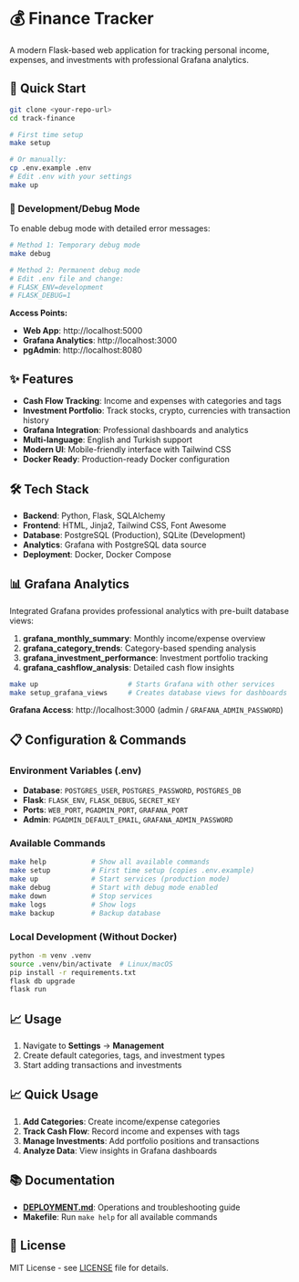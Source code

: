 # 💰 Finance Tracker

A modern Flask-based web application for tracking personal income, expenses, and investments with professional Grafana analytics.

## 🚀 Quick Start

```bash
git clone <your-repo-url>
cd track-finance

# First time setup
make setup

# Or manually:
cp .env.example .env
# Edit .env with your settings
make up
```

### 🔧 Development/Debug Mode

To enable debug mode with detailed error messages:

```bash
# Method 1: Temporary debug mode
make debug

# Method 2: Permanent debug mode
# Edit .env file and change:
# FLASK_ENV=development
# FLASK_DEBUG=1
```

**Access Points:**
- **Web App**: http://localhost:5000
- **Grafana Analytics**: http://localhost:3000  
- **pgAdmin**: http://localhost:8080

## ✨ Features

- **Cash Flow Tracking**: Income and expenses with categories and tags
- **Investment Portfolio**: Track stocks, crypto, currencies with transaction history
- **Grafana Integration**: Professional dashboards and analytics
- **Multi-language**: English and Turkish support
- **Modern UI**: Mobile-friendly interface with Tailwind CSS
- **Docker Ready**: Production-ready Docker configuration

## 🛠️ Tech Stack

- **Backend**: Python, Flask, SQLAlchemy
- **Frontend**: HTML, Jinja2, Tailwind CSS, Font Awesome
- **Database**: PostgreSQL (Production), SQLite (Development)
- **Analytics**: Grafana with PostgreSQL data source
- **Deployment**: Docker, Docker Compose

## 📊 Grafana Analytics

Integrated Grafana provides professional analytics with pre-built database views:

1. **grafana_monthly_summary**: Monthly income/expense overview
2. **grafana_category_trends**: Category-based spending analysis  
3. **grafana_investment_performance**: Investment portfolio tracking
4. **grafana_cashflow_analysis**: Detailed cash flow insights

```bash
make up                      # Starts Grafana with other services
make setup_grafana_views     # Creates database views for dashboards
```

**Grafana Access**: http://localhost:3000 (admin / `GRAFANA_ADMIN_PASSWORD`)

## 📋 Configuration & Commands

### Environment Variables (.env)
- **Database**: `POSTGRES_USER`, `POSTGRES_PASSWORD`, `POSTGRES_DB`
- **Flask**: `FLASK_ENV`, `FLASK_DEBUG`, `SECRET_KEY`
- **Ports**: `WEB_PORT`, `PGADMIN_PORT`, `GRAFANA_PORT`
- **Admin**: `PGADMIN_DEFAULT_EMAIL`, `GRAFANA_ADMIN_PASSWORD`

### Available Commands
```bash
make help           # Show all available commands
make setup          # First time setup (copies .env.example)
make up             # Start services (production mode)
make debug          # Start with debug mode enabled
make down           # Stop services
make logs           # Show logs
make backup         # Backup database
```

### Local Development (Without Docker)
```bash
python -m venv .venv
source .venv/bin/activate  # Linux/macOS
pip install -r requirements.txt
flask db upgrade
flask run
```

## 📈 Usage

1. Navigate to **Settings** → **Management**
2. Create default categories, tags, and investment types
3. Start adding transactions and investments
## 📈 Quick Usage

1. **Add Categories**: Create income/expense categories
2. **Track Cash Flow**: Record income and expenses with tags  
3. **Manage Investments**: Add portfolio positions and transactions
4. **Analyze Data**: View insights in Grafana dashboards

## 📚 Documentation

- **[DEPLOYMENT.md](DEPLOYMENT.md)**: Operations and troubleshooting guide
- **Makefile**: Run `make help` for all available commands

## 📄 License

MIT License - see [LICENSE](LICENSE) file for details.
